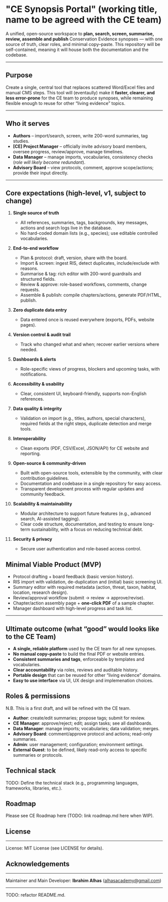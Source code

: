 # "CE Synopsis Portal" (working title, name to be agreed with the CE team)

A unified, open-source workspace to **plan, search, screen, summarise, review, assemble and publish** Conservation Evidence synopses — with one source of truth, clear roles, and minimal copy–paste. This repository will be self-contained, meaning it will house both the documentation and the codebase.

---

## Purpose

Create a single, central tool that replaces scattered Word/Excel files and manual CMS steps. This tool will (eventaully) make it **faster, clearer, and less error-prone** for the CE team to produce synopses, while remaining flexible enough to reuse for other “living evidence” topics.

---

## Who it serves

- **Authors** – import/search, screen, write 200-word summaries, tag studies.
- **[CE] Project Manager** – officially invite advisory board members, oversee progress, review/approve, manage timelines.
- **Data Manager** – manage imports, vocabularies, consistency checks (*role will likely become redundant*).
- **Advisory Board** – view protocols, comment, approve scope/actions; provide their input directly.

---

## Core expectations (high-level, v1, subject to change)

1. **Single source of truth**
   - All references, summaries, tags, backgrounds, key messages, actions and search logs live in the database.
   - No hard-coded domain lists (e.g., species); use editable controlled vocabularies.

2. **End-to-end workflow**
   - Plan & protocol: draft, version, share with the board.
   - Import & screen: ingest RIS, detect duplicates, include/exclude with reasons.
   - Summarise & tag: rich editor with 200-word guardrails and structured fields.
   - Review & approve: role-based workflows, comments, change requests.
   - Assemble & publish: compile chapters/actions, generate PDF/HTML, publish.

3. **Zero duplicate data entry**
   - Data entered once is reused everywhere (exports, PDFs, website pages).

4. **Version control & audit trail**
   - Track who changed what and when; recover earlier versions where needed.

5. **Dashboards & alerts**
   - Role-specific views of progress, blockers and upcoming tasks, with notifications.

6. **Accessibility & usability**
   - Clear, consistent UI, keyboard-friendly, supports non-English references.

7. **Data quality & integrity**
   - Validation on import (e.g., titles, authors, special characters), required fields at the right steps, duplicate detection and merge tools.

8. **Interoperability**
   - Clean exports (PDF, CSV/Excel, JSON/API) for CE website and reporting.

9. **Open-source & community-driven**
   - Built with open-source tools, extensible by the community, with clear contribution guidelines.
   - Documentation and codebase in a single repository for easy access.
   - Transparent development process with regular updates and community feedback.
  
10. **Scalability & maintainability**
    - Modular architecture to support future features (e.g., advanced search, AI-assisted tagging).
    - Clear code structure, documentation, and testing to ensure long-term sustainability, with a focus on reducing technical debt.

11. **Security & privacy**
    - Secure user authentication and role-based access control.

## Minimal Viable Product (MVP)

- Protocol drafting + board feedback (basic version history).
- RIS import with validation, de-duplication and (initial) basic screening UI.
- Summary editor with required metadata (action, threat, taxon, habitat, location, research design).
- Review/approval workflow (submit → review → approve/revise).
- Chapter/action assembly page + **one-click PDF** of a sample chapter.
- Manager dashboard with high-level progress and task list.

---

## Ultimate outcome (what “good” would looks like to the CE Team)

- **A single, reliable platform** used by the CE team for all new synopses.
- **No manual copy–paste** to build the final PDF or website entries.
- **Consistent summaries and tags**, enforceable by templates and vocabularies.
- **Clear accountability** via roles, reviews and auditable history.
- **Portable design** that can be reused for other “living evidence” domains.
- **Easy to use interface** via UI, UX design and implemenation choices.

## Roles & permissions

N.B. This is a first draft, and will be refined with the CE team.
- **Author**: create/edit summaries; propose tags; submit for review.
- **CE Manager**: approve/reject; edit; assign tasks; see all dashboards.
- **Data Manager**: manage imports; vocabularies; data validation; merges.
- **Advisory Board**: comment/approve protocol and actions; read-only summaries.
- **Admin**: user management; configuration; environment settings.
- **External Guest**: to be defined, likely read-only access to specific summaries or protocols.

## Technical stack
TODO: Define the technical stack (e.g., programming languages, frameworks, libraries, etc.).

## Roadmap

Please see CE Roadmap here (TODO: link roadmap.md here when WIP).

## License
---
License: MIT License (see LICENSE for details).

## Acknowledgements
---

Maintainer and Main Developer: **Ibrahim Alhas** (alhasacademy@gmail.com)

---

TODO: refactor README.md. 